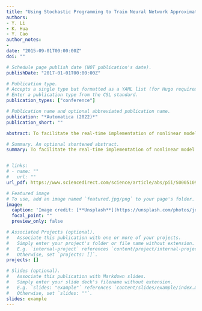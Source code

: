 ```yaml
---
title: "Using Stochastic Programming to Train Neural Network Approximation of Nonlinear MPC Laws."
authors:
- Y. Li
- K. Hua
- Y. Cao
author_notes:
- 
date: "2015-09-01T00:00:00Z"
doi: ""

# Schedule page publish date (NOT publication's date).
publishDate: "2017-01-01T00:00:00Z"

# Publication type.
# Accepts a single type but formatted as a YAML list (for Hugo requirements).
# Enter a publication type from the CSL standard.
publication_types: ["conference"]

# Publication name and optional abbreviated publication name.
publication: "*Automatica (2022)*"
publication_short: ""

abstract: To facilitate the real-time implementation of nonlinear model predictive control (NMPC), this paper proposes a deep learning-based NMPC scheme, in which the NMPC law is approximated via a deep neural network (DNN). To optimize the DNN controller, a novel “optimize and train” architecture is designed, where the processes of data generation and neural network training are combined together to result in a single large-scale stochastic optimization problem. Unlike the conventional “optimize then train” approach, our proposed one directly optimizes the closed-loop performance of the DNN controller over a finite horizon for a number of initial states. The important features of our proposed scheme are that it can deal with set-valued optimal MPC input, and a probabilistic guarantee of constraint satisfaction can be concluded for the closed-loop system without simulating the DNN controller. With our proposed scheme, an increased number of training scenarios leads to improved constraint satisfaction of the derived DNN controller, which is not necessarily true for the “optimize then train” approach. Statistical approaches for validating closed-loop control performance are also discussed. Furthermore, computational methods are introduced to efficiently solve the resulting stochastic optimization problem. The effectiveness of the proposed scheme is extensively illustrated with several numerical simulations. Compared with the conventional “optimize then train” approach, our proposed approach exhibits better closed-loop constraint satisfaction for all considered case studies.

# Summary. An optional shortened abstract.
summary: To facilitate the real-time implementation of nonlinear model predictive control (NMPC), this paper proposes a deep learning-based NMPC scheme, in which the NMPC law is approximated via a deep neural network (DNN)...


# links:
# - name: ""
#   url: ""
url_pdf: https://www.sciencedirect.com/science/article/abs/pii/S0005109822005295?via%3Dihub

# Featured image
# To use, add an image named `featured.jpg/png` to your page's folder. 
image:
  caption: 'Image credit: [**Unsplash**](https://unsplash.com/photos/jdD8gXaTZsc)'
  focal_point: ""
  preview_only: false

# Associated Projects (optional).
#   Associate this publication with one or more of your projects.
#   Simply enter your project's folder or file name without extension.
#   E.g. `internal-project` references `content/project/internal-project/index.md`.
#   Otherwise, set `projects: []`.
projects: []

# Slides (optional).
#   Associate this publication with Markdown slides.
#   Simply enter your slide deck's filename without extension.
#   E.g. `slides: "example"` references `content/slides/example/index.md`.
#   Otherwise, set `slides: ""`.
slides: example
---
```


 
 
